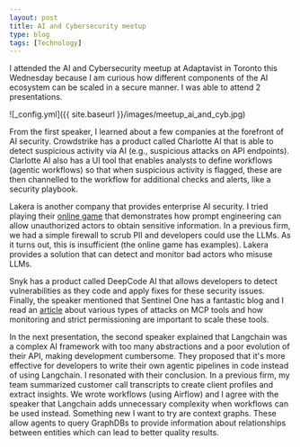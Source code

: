 ```yaml
---
layout: post
title: AI and Cybersecurity meetup
type: blog
tags: [Technology]
---
```

I attended the AI and Cybersecurity meetup at Adaptavist in Toronto this Wednesday because I am curious how different components of the AI ecosystem can be scaled in a secure manner. I was able to attend 2 presentations.

![_config.yml]({{ site.baseurl }}/images/meetup_ai_and_cyb.jpg)

From the first speaker, I learned about a few companies at the forefront of AI security. Crowdstrike has a product called Charlotte AI that is able to detect suspicious activity via AI (e.g., suspicious attacks on API endpoints). Clarlotte AI also has a UI tool that enables analysts to define workflows (agentic workflows) so that when suspicious activity is flagged, these are then channelled to the workflow for additional checks and alerts, like a security playbook.

Lakera is another company that provides enterprise AI security. I tried playing their [online game](https://gandalf.lakera.ai/do-not-tell-and-block) that demonstrates how prompt engineering can allow unauthorized actors to obtain sensitive information. In a previous firm, we had a simple firewall to scrub PII and developers could use the LLMs. As it turns out, this is insufficient (the online game has examples). Lakera provides a solution that can detect and monitor bad actors who misuse LLMs.

Snyk has a product called DeepCode AI that allows developers to detect vulnerabilities as they code and apply fixes for these security issues. Finally, the speaker mentioned that Sentinel One has a fantastic blog and I read an [article](https://www.sentinelone.com/blog/avoiding-mcp-mania-how-to-secure-the-next-frontier-of-ai/) about various types of attacks on MCP tools and how monitoring and strict permissioning are important to scale these tools.

In the next presentation, the second speaker explained that Langchain was a complex AI framework with too many abstractions and a poor evolution of their API, making development cumbersome. They proposed that it's more effective for developers to write their own agentic pipelines in code instead of using Langchain. I resonated with their conclusion. In a previous firm, my team summarized customer call transcripts to create client profiles and extract insights. We wrote workflows (using Airflow) and I agree with the speaker that Langchain adds unnecessary complexity when workflows can be used instead. Something new I want to try are context graphs. These allow agents to query GraphDBs to provide information about relationships between entities which can lead to better quality results.